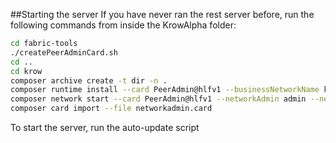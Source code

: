 ##Starting the server
If you have never ran the rest server before, run the following commands from inside the KrowAlpha folder:<br />
~~~bash
cd fabric-tools
./createPeerAdminCard.sh
cd ..
cd krow
composer archive create -t dir -n .
composer runtime install --card PeerAdmin@hlfv1 --businessNetworkName krow
composer network start --card PeerAdmin@hlfv1 --networkAdmin admin --networkAdminEnrollSecret adminpw --archiveFile krow@0.0.1.bna --file networkadmin.card
composer card import --file networkadmin.card
~~~
To start the server, run the auto-update script
